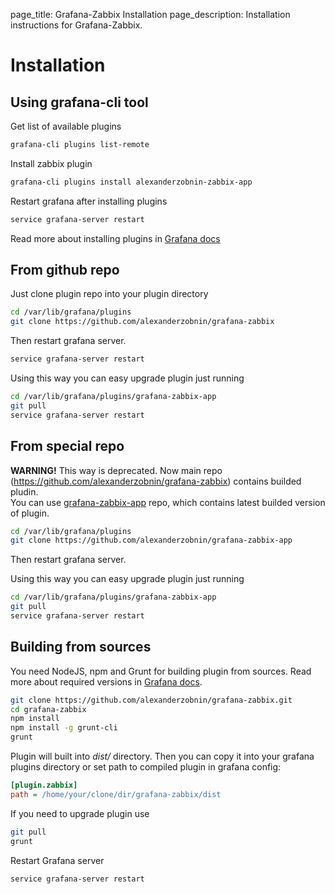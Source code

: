 page_title: Grafana-Zabbix Installation
page_description: Installation instructions for Grafana-Zabbix.

# Installation

## Using grafana-cli tool
Get list of available plugins

```sh
grafana-cli plugins list-remote
```

Install zabbix plugin

```sh
grafana-cli plugins install alexanderzobnin-zabbix-app
```

Restart grafana after installing plugins 
```sh
service grafana-server restart
```

Read more about installing plugins in [Grafana docs](http://docs.grafana.org/plugins/installation/)

## From github repo
Just clone plugin repo into your plugin directory
```sh
cd /var/lib/grafana/plugins
git clone https://github.com/alexanderzobnin/grafana-zabbix
```

Then restart grafana server.
```sh
service grafana-server restart
```

Using this way you can easy upgrade plugin just running
```sh
cd /var/lib/grafana/plugins/grafana-zabbix-app
git pull
service grafana-server restart
```

## From special repo
**WARNING!** This way is deprecated. Now main repo (https://github.com/alexanderzobnin/grafana-zabbix) contains builded pludin.  
You can use [grafana-zabbix-app](https://github.com/alexanderzobnin/grafana-zabbix-app) repo,
which contains latest builded version of plugin.

```sh
cd /var/lib/grafana/plugins
git clone https://github.com/alexanderzobnin/grafana-zabbix-app
```

Then restart grafana server.

Using this way you can easy upgrade plugin just running
```sh
cd /var/lib/grafana/plugins/grafana-zabbix-app
git pull
service grafana-server restart
```

## Building from sources
You need NodeJS, npm and Grunt for building plugin from sources. Read more about required versions
in [Grafana docs](http://docs.grafana.org/project/building_from_source/).

```sh
git clone https://github.com/alexanderzobnin/grafana-zabbix.git
cd grafana-zabbix
npm install
npm install -g grunt-cli
grunt
```

Plugin will built into *dist/* directory. Then you can copy it into your grafana plugins directory
or set path to compiled plugin in grafana config:

```ini
[plugin.zabbix]
path = /home/your/clone/dir/grafana-zabbix/dist
```

If you need to upgrade plugin use

```sh
git pull
grunt
```

Restart Grafana server

```sh
service grafana-server restart
```
